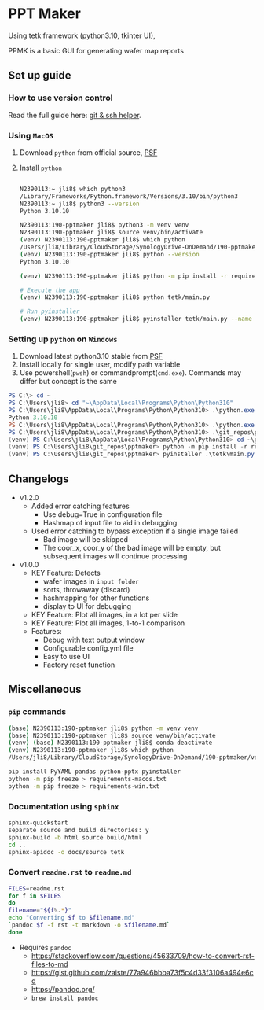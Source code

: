 # PPT Maker

Using tetk framework (python3.10, tkinter UI),

PPMK is a basic GUI for generating wafer map reports

## Set up guide

### How to use version control

Read the full guide here: [git & ssh helper](https://github.com/jakelime/guide-git-ssh/).

### Using `MacOS`

1. Download `python` from official source,
   [PSF](https://www.python.org/downloads/macos/)

2. Install `python`

   ```bash

   N2390113:~ jli8$ which python3
   /Library/Frameworks/Python.framework/Versions/3.10/bin/python3
   N2390113:~ jli8$ python3 --version
   Python 3.10.10

   N2390113:190-pptmaker jli8$ python3 -m venv venv
   N2390113:190-pptmaker jli8$ source venv/bin/activate
   (venv) N2390113:190-pptmaker jli8$ which python
   /Users/jli8/Library/CloudStorage/SynologyDrive-OnDemand/190-pptmaker/venv/bin/python
   (venv) N2390113:190-pptmaker jli8$ python --version
   Python 3.10.10

   (venv) N2390113:190-pptmaker jli8$ python -m pip install -r requirements-macos.txt

   # Execute the app
   (venv) N2390113:190-pptmaker jli8$ python tetk/main.py

   # Run pyinstaller
   (venv) N2390113:190-pptmaker jli8$ pyinstaller tetk/main.py --name tetk --add-data=tetk/bundles/*:bundles/ --windowed --icon=icon.png

   ```

### Setting up `python` on `Windows`

1.  Download latest python3.10 stable from [PSF](https://www.python.org/downloads/)
2.  Install locally for single user, modify path variable
3.  Use powershell(`pwsh`) or commandprompt(`cmd.exe`). Commands may differ but concept is the same

```powershell
PS C:\> cd ~
PS C:\Users\jli8> cd "~\AppData\Local\Programs\Python\Python310"
PS C:\Users\jli8\AppData\Local\Programs\Python\Python310> .\python.exe --version
Python 3.10.10
PS C:\Users\jli8\AppData\Local\Programs\Python\Python310> .\python.exe -m venv ~\git_repos\pptmaker\venv
PS C:\Users\jli8\AppData\Local\Programs\Python\Python310> .\git_repos\pptmaker\venv\Scripts\activate
(venv) PS C:\Users\jli8\AppData\Local\Programs\Python\Python310> cd ~\git_repos\pptmaker\
(venv) PS C:\Users\jli8\git_repos\pptmaker> python -m pip install -r requirements-win.txt
(venv) PS C:\Users\jli8\git_repos\pptmaker> pyinstaller .\tetk\main.py --name tetk --add-data "tetk/bundles/*;bundles/" --windowed --icon="tetk/bundles/icon.ico" --noconfirm
```

## Changelogs

- v1.2.0
  - Added error catching features
    - Use debug=True in configuration file
    - Hashmap of input file to aid in debugging
  - Used error catching to bypass exception if a single image failed
    - Bad image will be skipped
    - The coor_x, coor_y of the bad image will be empty, but
      subsequent images will continue processing
- v1.0.0
  - KEY Feature: Detects
    - wafer images in `input folder`
    - sorts, throwaway (discard)
    - hashmapping for other functions
    - display to UI for debugging
  - KEY Feature: Plot all images, in a lot per slide
  - KEY Feature: Plot all images, 1-to-1 comparison
  - Features:
    - Debug with text output window
    - Configurable config.yml file
    - Easy to use UI
    - Factory reset function

## Miscellaneous

### `pip` commands

```bash
(base) N2390113:190-pptmaker jli8$ python -m venv venv
(base) N2390113:190-pptmaker jli8$ source venv/bin/activate
(venv) (base) N2390113:190-pptmaker jli8$ conda deactivate
(venv) N2390113:190-pptmaker jli8$ which python
/Users/jli8/Library/CloudStorage/SynologyDrive-OnDemand/190-pptmaker/venv/bin/python

pip install PyYAML pandas python-pptx pyinstaller
python -m pip freeze > requirements-macos.txt
python -m pip freeze > requirements-win.txt
```

### Documentation using `sphinx`

```bash
sphinx-quickstart
separate source and build directories: y
sphinx-build -b html source build/html
cd ..
sphinx-apidoc -o docs/source tetk
```

### Convert `readme.rst` to `readme.md`

```bash
FILES=readme.rst
for f in $FILES
do
filename="${f%.*}"
echo "Converting $f to $filename.md"
`pandoc $f -f rst -t markdown -o $filename.md`
done
```

- Requires `pandoc`
  - <https://stackoverflow.com/questions/45633709/how-to-convert-rst-files-to-md>
  - <https://gist.github.com/zaiste/77a946bbba73f5c4d33f3106a494e6cd>
  - <https://pandoc.org/>
  - `brew install pandoc`
